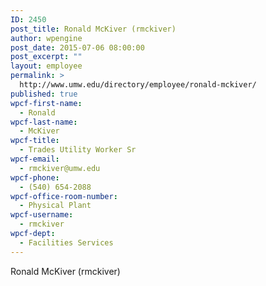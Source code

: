 ```yaml
---
ID: 2450
post_title: Ronald McKiver (rmckiver)
author: wpengine
post_date: 2015-07-06 08:00:00
post_excerpt: ""
layout: employee
permalink: >
  http://www.umw.edu/directory/employee/ronald-mckiver/
published: true
wpcf-first-name:
  - Ronald
wpcf-last-name:
  - McKiver
wpcf-title:
  - Trades Utility Worker Sr
wpcf-email:
  - rmckiver@umw.edu
wpcf-phone:
  - (540) 654-2088
wpcf-office-room-number:
  - Physical Plant
wpcf-username:
  - rmckiver
wpcf-dept:
  - Facilities Services
---
```

Ronald McKiver (rmckiver)